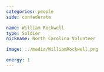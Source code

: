 ```yaml
---
categories: people
side: confederate

name: William Rockwell
type: Soldier
nickname: North Carolina Volunteer

image: ../media/WilliamRockwell.png

energy: 1
---
```

